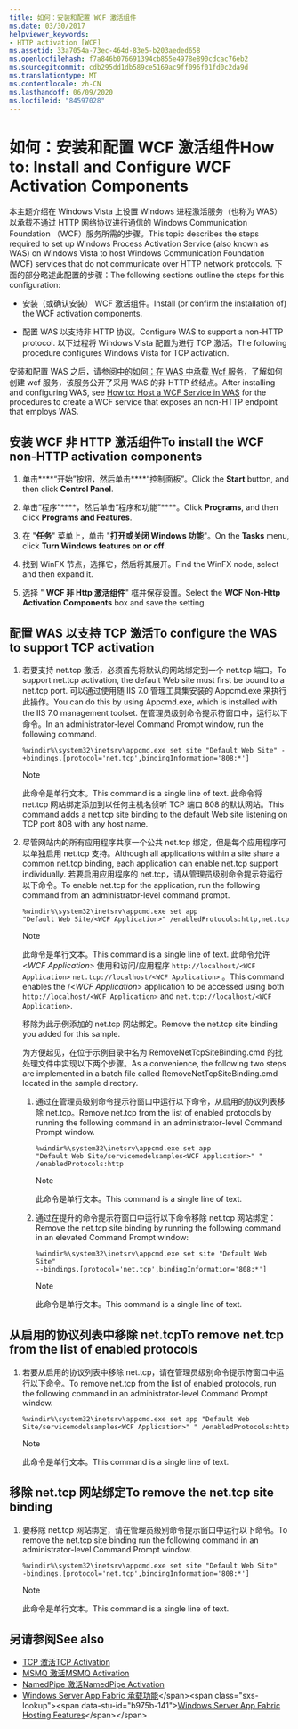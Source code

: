 ```yaml
---
title: 如何：安装和配置 WCF 激活组件
ms.date: 03/30/2017
helpviewer_keywords:
- HTTP activation [WCF]
ms.assetid: 33a7054a-73ec-464d-83e5-b203aeded658
ms.openlocfilehash: f7a846b076691394cb855e4978e890cdcac76eb2
ms.sourcegitcommit: cdb295dd1db589ce5169ac9ff096f01fd0c2da9d
ms.translationtype: MT
ms.contentlocale: zh-CN
ms.lasthandoff: 06/09/2020
ms.locfileid: "84597028"
---
```

# <a name="how-to-install-and-configure-wcf-activation-components"></a><span data-ttu-id="b975b-102">如何：安装和配置 WCF 激活组件</span><span class="sxs-lookup"><span data-stu-id="b975b-102">How to: Install and Configure WCF Activation Components</span></span>

<span data-ttu-id="b975b-103">本主题介绍在 Windows Vista 上设置 Windows 进程激活服务（也称为 WAS）以承载不通过 HTTP 网络协议进行通信的 Windows Communication Foundation （WCF）服务所需的步骤。</span><span class="sxs-lookup"><span data-stu-id="b975b-103">This topic describes the steps required to set up Windows Process Activation Service (also known as WAS) on Windows Vista to host Windows Communication Foundation (WCF) services that do not communicate over HTTP network protocols.</span></span> <span data-ttu-id="b975b-104">下面的部分略述此配置的步骤：</span><span class="sxs-lookup"><span data-stu-id="b975b-104">The following sections outline the steps for this configuration:</span></span>

- <span data-ttu-id="b975b-105">安装（或确认安装） WCF 激活组件。</span><span class="sxs-lookup"><span data-stu-id="b975b-105">Install (or confirm the installation of) the WCF activation components.</span></span>

- <span data-ttu-id="b975b-106">配置 WAS 以支持非 HTTP 协议。</span><span class="sxs-lookup"><span data-stu-id="b975b-106">Configure WAS to support a non-HTTP protocol.</span></span> <span data-ttu-id="b975b-107">以下过程将 Windows Vista 配置为进行 TCP 激活。</span><span class="sxs-lookup"><span data-stu-id="b975b-107">The following procedure configures Windows Vista for TCP activation.</span></span>

<span data-ttu-id="b975b-108">安装和配置 WAS 之后，请参阅[中的如何：在 WAS 中承载 Wcf 服务](how-to-host-a-wcf-service-in-was.md)，了解如何创建 wcf 服务，该服务公开了采用 WAS 的非 HTTP 终结点。</span><span class="sxs-lookup"><span data-stu-id="b975b-108">After installing and configuring WAS, see [How to: Host a WCF Service in WAS](how-to-host-a-wcf-service-in-was.md) for the procedures to create a WCF service that exposes an non-HTTP endpoint that employs WAS.</span></span>

## <a name="to-install-the-wcf-non-http-activation-components"></a><span data-ttu-id="b975b-109">安装 WCF 非 HTTP 激活组件</span><span class="sxs-lookup"><span data-stu-id="b975b-109">To install the WCF non-HTTP activation components</span></span>

1. <span data-ttu-id="b975b-110">单击\*\*\*\*“开始”按钮，然后单击\*\*\*\*“控制面板”。</span><span class="sxs-lookup"><span data-stu-id="b975b-110">Click the **Start** button, and then click **Control Panel**.</span></span>

2. <span data-ttu-id="b975b-111">单击“程序”\*\*\*\*，然后单击“程序和功能”\*\*\*\*。</span><span class="sxs-lookup"><span data-stu-id="b975b-111">Click **Programs**, and then click **Programs and Features**.</span></span>

3. <span data-ttu-id="b975b-112">在 "**任务**" 菜单上，单击 "**打开或关闭 Windows 功能**"。</span><span class="sxs-lookup"><span data-stu-id="b975b-112">On the **Tasks** menu, click **Turn Windows features on or off**.</span></span>

4. <span data-ttu-id="b975b-113">找到 WinFX 节点，选择它，然后将其展开。</span><span class="sxs-lookup"><span data-stu-id="b975b-113">Find the WinFX node, select and then expand it.</span></span>

5. <span data-ttu-id="b975b-114">选择 " **WCF 非 Http 激活组件**" 框并保存设置。</span><span class="sxs-lookup"><span data-stu-id="b975b-114">Select the **WCF Non-Http Activation Components** box and save the setting.</span></span>

## <a name="to-configure-the-was-to-support-tcp-activation"></a><span data-ttu-id="b975b-115">配置 WAS 以支持 TCP 激活</span><span class="sxs-lookup"><span data-stu-id="b975b-115">To configure the WAS to support TCP activation</span></span>

1. <span data-ttu-id="b975b-116">若要支持 net.tcp 激活，必须首先将默认的网站绑定到一个 net.tcp 端口。</span><span class="sxs-lookup"><span data-stu-id="b975b-116">To support net.tcp activation, the default Web site must first be bound to a net.tcp port.</span></span> <span data-ttu-id="b975b-117">可以通过使用随 IIS 7.0 管理工具集安装的 Appcmd.exe 来执行此操作。</span><span class="sxs-lookup"><span data-stu-id="b975b-117">You can do this by using Appcmd.exe, which is installed with the IIS 7.0 management toolset.</span></span> <span data-ttu-id="b975b-118">在管理员级别命令提示符窗口中，运行以下命令。</span><span class="sxs-lookup"><span data-stu-id="b975b-118">In an administrator-level Command Prompt window, run the following command.</span></span>

    ```console
    %windir%\system32\inetsrv\appcmd.exe set site "Default Web Site" -+bindings.[protocol='net.tcp',bindingInformation='808:*']
    ```

    > [!NOTE]
    > <span data-ttu-id="b975b-119">此命令是单行文本。</span><span class="sxs-lookup"><span data-stu-id="b975b-119">This command is a single line of text.</span></span> <span data-ttu-id="b975b-120">此命令将 net.tcp 网站绑定添加到以任何主机名侦听 TCP 端口 808 的默认网站。</span><span class="sxs-lookup"><span data-stu-id="b975b-120">This command adds a net.tcp site binding to the default Web site listening on TCP port 808 with any host name.</span></span>

2. <span data-ttu-id="b975b-121">尽管网站内的所有应用程序共享一个公共 net.tcp 绑定，但是每个应用程序可以单独启用 net.tcp 支持。</span><span class="sxs-lookup"><span data-stu-id="b975b-121">Although all applications within a site share a common net.tcp binding, each application can enable net.tcp support individually.</span></span> <span data-ttu-id="b975b-122">若要启用应用程序的 net.tcp，请从管理员级别命令提示符运行以下命令。</span><span class="sxs-lookup"><span data-stu-id="b975b-122">To enable net.tcp for the application, run the following command from an administrator-level command prompt.</span></span>

    ```console
    %windir%\system32\inetsrv\appcmd.exe set app
    "Default Web Site/<WCF Application>" /enabledProtocols:http,net.tcp
    ```

    > [!NOTE]
    > <span data-ttu-id="b975b-123">此命令是单行文本。</span><span class="sxs-lookup"><span data-stu-id="b975b-123">This command is a single line of text.</span></span> <span data-ttu-id="b975b-124">此命令允许 \<*WCF Application*> 使用和访问/应用程序 `http://localhost/<WCF Application>` `net.tcp://localhost/<WCF Application>` 。</span><span class="sxs-lookup"><span data-stu-id="b975b-124">This command enables the /\<*WCF Application*> application to be accessed using both `http://localhost/<WCF Application>` and `net.tcp://localhost/<WCF Application>`.</span></span>

     <span data-ttu-id="b975b-125">移除为此示例添加的 net.tcp 网站绑定。</span><span class="sxs-lookup"><span data-stu-id="b975b-125">Remove the net.tcp site binding you added for this sample.</span></span>

     <span data-ttu-id="b975b-126">为方便起见，在位于示例目录中名为 RemoveNetTcpSiteBinding.cmd 的批处理文件中实现以下两个步骤。</span><span class="sxs-lookup"><span data-stu-id="b975b-126">As a convenience, the following two steps are implemented in a batch file called RemoveNetTcpSiteBinding.cmd located in the sample directory.</span></span>

    1. <span data-ttu-id="b975b-127">通过在管理员级别命令提示符窗口中运行以下命令，从启用的协议列表移除 net.tcp。</span><span class="sxs-lookup"><span data-stu-id="b975b-127">Remove net.tcp from the list of enabled protocols by running the following command in an administrator-level Command Prompt window.</span></span>

        ```console
        %windir%\system32\inetsrv\appcmd.exe set app
        "Default Web Site/servicemodelsamples<WCF Application>" " /enabledProtocols:http
        ```

        > [!NOTE]
        > <span data-ttu-id="b975b-128">此命令是单行文本。</span><span class="sxs-lookup"><span data-stu-id="b975b-128">This command is a single line of text.</span></span>

    2. <span data-ttu-id="b975b-129">通过在提升的命令提示符窗口中运行以下命令移除 net.tcp 网站绑定：</span><span class="sxs-lookup"><span data-stu-id="b975b-129">Remove the net.tcp site binding by running the following command in an elevated Command Prompt window:</span></span>

        ```console
        %windir%\system32\inetsrv\appcmd.exe set site "Default Web Site"
        --bindings.[protocol='net.tcp',bindingInformation='808:*']
        ```

        > [!NOTE]
        > <span data-ttu-id="b975b-130">此命令是单行文本。</span><span class="sxs-lookup"><span data-stu-id="b975b-130">This command is a single line of text.</span></span>

## <a name="to-remove-nettcp-from-the-list-of-enabled-protocols"></a><span data-ttu-id="b975b-131">从启用的协议列表中移除 net.tcp</span><span class="sxs-lookup"><span data-stu-id="b975b-131">To remove net.tcp from the list of enabled protocols</span></span>

1. <span data-ttu-id="b975b-132">若要从启用的协议列表中移除 net.tcp，请在管理员级别命令提示符窗口中运行以下命令。</span><span class="sxs-lookup"><span data-stu-id="b975b-132">To remove net.tcp from the list of enabled protocols, run the following command in an administrator-level Command Prompt window.</span></span>

    ```console
    %windir%\system32\inetsrv\appcmd.exe set app "Default Web Site/servicemodelsamples<WCF Application>" " /enabledProtocols:http
    ```

    > [!NOTE]
    > <span data-ttu-id="b975b-133">此命令是单行文本。</span><span class="sxs-lookup"><span data-stu-id="b975b-133">This command is a single line of text.</span></span>

## <a name="to-remove-the-nettcp-site-binding"></a><span data-ttu-id="b975b-134">移除 net.tcp 网站绑定</span><span class="sxs-lookup"><span data-stu-id="b975b-134">To remove the net.tcp site binding</span></span>

1. <span data-ttu-id="b975b-135">要移除 net.tcp 网站绑定，请在管理员级别命令提示窗口中运行以下命令。</span><span class="sxs-lookup"><span data-stu-id="b975b-135">To remove the net.tcp site binding run the following command in an administrator-level Command Prompt window.</span></span>

    ```console
    %windir%\system32\inetsrv\appcmd.exe set site "Default Web Site"
    -bindings.[protocol='net.tcp',bindingInformation='808:*']
    ```

    > [!NOTE]
    > <span data-ttu-id="b975b-136">此命令是单行文本。</span><span class="sxs-lookup"><span data-stu-id="b975b-136">This command is a single line of text.</span></span>

## <a name="see-also"></a><span data-ttu-id="b975b-137">另请参阅</span><span class="sxs-lookup"><span data-stu-id="b975b-137">See also</span></span>

- [<span data-ttu-id="b975b-138">TCP 激活</span><span class="sxs-lookup"><span data-stu-id="b975b-138">TCP Activation</span></span>](../samples/tcp-activation.md)
- [<span data-ttu-id="b975b-139">MSMQ 激活</span><span class="sxs-lookup"><span data-stu-id="b975b-139">MSMQ Activation</span></span>](../samples/msmq-activation.md)
- [<span data-ttu-id="b975b-140">NamedPipe 激活</span><span class="sxs-lookup"><span data-stu-id="b975b-140">NamedPipe Activation</span></span>](../samples/namedpipe-activation.md)
- <span data-ttu-id="b975b-141">[Windows Server App Fabric 承载功能](https://docs.microsoft.com/previous-versions/appfabric/ee677189(v=azure.10))</span><span class="sxs-lookup"><span data-stu-id="b975b-141">[Windows Server App Fabric Hosting Features](https://docs.microsoft.com/previous-versions/appfabric/ee677189(v=azure.10))</span></span>
